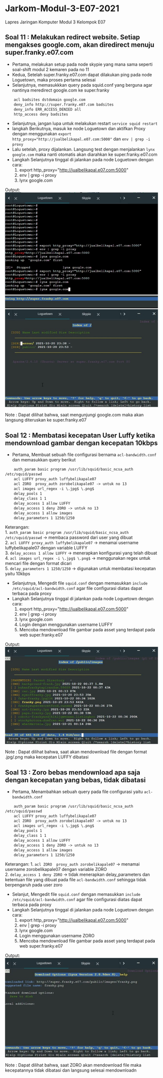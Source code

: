 # Jarkom-Modul-3-E07-2021
Lapres Jaringan Komputer Modul 3 Kelompok E07

## Soal 11 : Melakukan redirect website. Setiap mengakses google.com, akan diredirect menuju super.franky.e07.com

- Pertama, melakukan setup pada node skypie yang mana sama seperti soal-shift modul 2 kemaren pada no 11
- Kedua, Setelah super.franky.e07.com dapat dilakukan ping pada node Loguetown, maka proses pertama selesai
- Selanjutnya, memasukkkan query pada squid.conf yang berguna agar nantinya meredirect google.com ke super.franky
```
	acl badsites dstdomain google.com
	deny_info http://super.franky.e07.com badsites
	deny_info ERR_ACCESS_DENIED all
	http_access deny badsites
```
- Selanjutnya, jangan lupa untuk melakukan restart ```service squid restart```
- langkah Berikutnya, masuk ke node Loguetown dan aktifkan Proxy dengan menggunakan ```export http_proxy="http://jualbelikapal.e07.com:5000"``` dan ```env | grep -i proxy```
- Lalu setelah, proxy dijalankan. Langsung test dengan menjalankan ```lynx google.com``` maka nanti otomatis akan diarahkan ke super.franky.e07.com
- Langkah Selanjutnya tinggal di jalankan pada node Loguetown  dengan cara:
  1. export http_proxy="http://jualbelikapal.e07.com:5000"
  2. env | grep -i proxy
  3. lynx google.com

Output: <br/>
![alt text](https://github.com/migellamp/Jarkom-Modul-3-E07-2021/blob/main/images/11a.jpg) <br />
![alt text](https://github.com/migellamp/Jarkom-Modul-3-E07-2021/blob/main/images/11b.jpg) <br />
![alt text](https://github.com/migellamp/Jarkom-Modul-3-E07-2021/blob/main/images/11c.jpg) <br />

Note : Dapat dilihat bahwa, saat mengunjungi google.com maka akan langsung diteruskan ke super.franky.e07

## Soal 12 : Membatasi kecepatan User Luffy ketika mendownload gambar dengan kecepatan 10kbps

- Pertama, Membuat sebuah file configurasi bernama ```acl-bandwidth.conf``` dan memasukkan query berikut
```
	auth_param basic program /usr/lib/squid/basic_ncsa_auth /etc/squid/passwd
	acl LUFFY proxy_auth luffybelikapale07
	acl ZORO  proxy_auth zorobelikapale07 -> untuk no 13
	acl images url_regex -i \.jpg$ \.png$
	delay_pools 1
	delay_class 1 1
	delay_access 1 allow LUFFY
	delay_access 1 deny ZORO -> untuk no 13
	delay_access 1 allow images
	delay_parameters 1 1250/1250
```
Keterangan: <br/>
	1. ```auth_param basic program /usr/lib/squid/basic_ncsa_auth /etc/squid/passwd``` -> membaca password dari user yang dibuat <br/>
	2. ```acl LUFFY proxy_auth luffybelikapale07``` -> menamai username luffybelikapale07 dengan variable LUFFY <br/>
	3. ```delay_access 1 allow LUFFY``` -> menerapkan konfigurasi yang telah dibuat <br/>
	4. ```acl images url_regex -i \.jpg$ \.png$``` -> menggunakan regex untuk mencari file dengan format dicari <br/>
	5. ```delay_parameters 1 1250/1250``` -> digunakan untuk membatasi kecepatan yaitu 10kbps <br/>

- Selanjutnya, Mengedit file ```squid.conf``` dengan memasukkan ```include /etc/squid/acl-bandwidth.conf``` agar file configurasi diatas dapat terbaca pada proxy
- Langkah Selanjutnya tinggal di jalankan pada node Loguetown  dengan cara:
  1. export http_proxy="http://jualbelikapal.e07.com:5000"
  2. env | grep -i proxy
  3. lynx google.com
  4. Login dengan menggunakan username LUFFY
  5. Mencoba mendownload file gambar pada asset yang terdapat pada web super.franky.e07

Output: <br/>
![alt text](https://github.com/migellamp/Jarkom-Modul-3-E07-2021/blob/main/images/12.jpg) <br />

Note : Dapat dilihat bahwa, saat akan mendownload file dengan format .jpg/.png maka kecepatan LUFFY dibatasi

## Soal 13 : Zoro bebas mendownload apa saja dengan kecepatan yang bebas, tidak dibatasi

- Pertama, Menambahkan sebuah query pada file configurasi yaitu  ```acl-bandwidth.conf```
```
	auth_param basic program /usr/lib/squid/basic_ncsa_auth /etc/squid/passwd
	acl LUFFY proxy_auth luffybelikapale07
	acl ZORO  proxy_auth zorobelikapale07 -> untuk no 13
	acl images url_regex -i \.jpg$ \.png$
	delay_pools 1
	delay_class 1 1
	delay_access 1 allow LUFFY
	delay_access 1 deny ZORO -> untuk no 13
	delay_access 1 allow images
	delay_parameters 1 1250/1250
```
Keterangan:
	1. ```acl ZORO  proxy_auth zorobelikapale07``` -> menamai username zorobelikapale07 dengan variable ZORO  <br/>
	2. ```delay_access 1 deny ZORO``` -> tidak menerapkan delay_parameters dan ketentuan file yang dibuat pada file ```acl-bandwidth.conf``` sehingga tidak berpengaruh pada 	user zoro  <br/>

- Selanjut, Mengedit file ```squid.conf``` dengan memasukkan ```include /etc/squid/acl-bandwidth.conf``` agar file configurasi diatas dapat terbaca pada proxy
- Langkah Selanjutnya tinggal di jalankan pada node Loguetown  dengan cara:
  	1. export http_proxy="http://jualbelikapal.e07.com:5000"
 	2. env | grep -i proxy
  	3. lynx google.com
 	4. Login menggunakan username ZORO
  	5. Mencoba mendownload file gambar pada asset yang terdapat pada web super.franky.e07

Output: <br/>
![alt text](https://github.com/migellamp/Jarkom-Modul-3-E07-2021/blob/main/images/13.jpg) <br />

Note : Dapat dilihat bahwa, saat ZORO akan mendownload file maka kecepatannya tidak dibatasi dan langsung selesai mendownloadn
